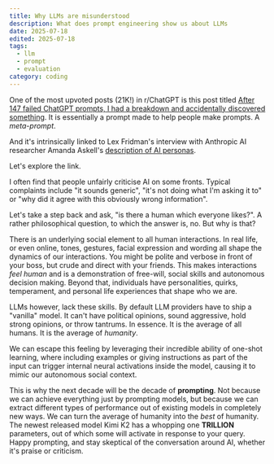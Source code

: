 ```yaml
---
title: Why LLMs are misunderstood
description: What does prompt engineering show us about LLMs
date: 2025-07-18
edited: 2025-07-18
tags:
  - llm
  - prompt
  - evaluation
category: coding
---
```

One of the most upvoted posts (21K!) in r/ChatGPT is this post titled [After 147 failed ChatGPT prompts, I had a breakdown and accidentally discovered something](https://www.reddit.com/r/ChatGPT/comments/1lnfcnt/after_147_failed_chatgpt_prompts_i_had_a/). It is essentially a prompt made to help people make prompts. A *meta-prompt*.

And it's intrinsically linked to Lex Fridman's interview with Anthropic AI researcher Amanda Askell's [description of AI personas](https://www.youtube.com/watch?v=ugvHCXCOmm4).

Let's explore the link.

I often find that people unfairly criticise AI on some fronts. Typical complaints include "it sounds generic", "it's not doing what I'm asking it to" or "why did it agree with this obviously wrong information". 

Let's take a step back and ask, "is there a human which everyone likes?". A rather philosophical question, to which the answer is, no. But why is that? 

There is an underlying social element to all human interactions. In real life, or even online, tones, gestures, facial expression and wording all shape the dynamics of our interactions. You might be polite and verbose in front of your boss, but crude and direct with your friends. This makes interactions *feel human* and is a demonstration of free-will, social skills and autonomous decision making. Beyond that, individuals have personalities, quirks, temperament, and personal life experiences that shape who we are.

LLMs however, lack these skills. By default LLM providers have to ship a "vanilla" model. It can't have political opinions, sound aggressive, hold strong opinions, or throw tantrums. In essence. It is the average of all humans. It is the average of *humanity*.

We can escape this feeling by leveraging their incredible ability of one-shot learning, where including examples or giving instructions as part of the input can trigger internal neural activations inside the model, causing it to mimic our autonomous social context. 

This is why the next decade will be the decade of **prompting**. Not because we can achieve everything just by prompting models, but because we can extract different types of performance out of existing models in completely new ways. We can turn the average of humanity into the *best* of humanity. The newest released model Kimi K2 has a whopping one **TRILLION** parameters, out of which some will activate in response to your query. Happy prompting, and stay skeptical of the conversation around AI, whether it's praise or criticism. 
